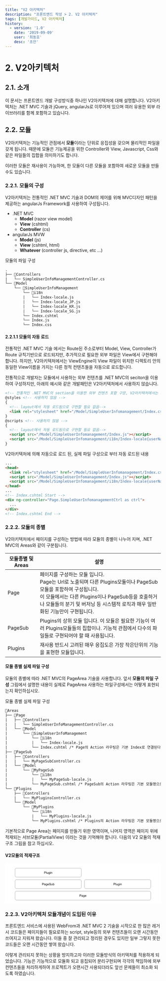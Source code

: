 ```yaml
---
title: "V2 아키텍처"
description: "프론트엔드 작성 > 2. V2 아키텍처"
tags: [개발가이드, V2 아키텍처]
history:
  - version: '1.0'
    date: '2019-09-09'
    user: '최동호'
    desc: '초안'
---
```

# 2. V2아키텍처

## 2.1. 소개
이 문서는 프론트엔드 개발 구성방식중 하나인 V2아키텍처에 대해 설명합니다.
V2아키텍처는 .NET MVC 기술과 jQuery, angularJs로 이루어져 있으며 여러 유용한 외부 라이브러리를 함께 포함하고 있습니다.

## 2.2. 모듈
V2아키텍처는 기능적인 관점에서 **모듈**이라는 단위로 응집성을 갖으며 물리적인 파일을 갖게 됩니다.
때문에 모듈은 기능제공을 위한 Controller와 View, Javascript, Css와 같은 파일들의 집합을 의미하기도 합니다.

이러한 모듈은 재사용이 가능하며, 한 모듈이 다른 모듈을 포함하여 새로운 모듈을 만들수도 있습니다.

### 2.2.1. 모듈의 구성
V2아키텍처는 전통적인 .NET MVC 기술과 DOM의 제어를 위해 MVC디자인 패턴을 제공하는 angularJs Framework를 사용하여 구성됩니다.
- .NET MVC
  - **Model** (razor view model)
  - **View** (cshtml)
  - **Controller** (cs)
- angularJs MVW
  - **Model** (js)
  - **View** (cshtml, html)
  - **Whatever** (controller js, directive, etc ...)

모듈의 파일 구성
```diff
.
├── 📁Controllers
|   └── SimpleUserInfoManagementController.cs
└── 📁Model
    └── 📁SimpleUserInfoManagement
        └── 📁i18n
        |   └── Index-locale.js
        |   └── Index-locale_JP.js
        |   └── Index-locale_KR.js
        |   └── Index-locale_SG.js
        └── Index.cshtml
        └── Index.js
        └── Index.css
```

#### 2.2.1.1 모듈의 자동 로드
전통적인 .NET MVC 기술 에서는 Route된 주소로부터 Model, View, Controller가 Route 규칙기반으로 로드되지만, 추가적으로 필요한 외부 파일은 View에서 구현해야 합니다.
하지만, V2아키텍처에서는 ViewEngine이 View 파일이 위치한 디렉토리 안의 동일한 View이름을 가지는 다른 정적 컨텐츠들을 자동으로 로드합니다.

전통적으로 개발자는 모듈에서 사용하는 외부 컨텐츠를 .NET MVC의 seciton을 이용하여 구성하지만, 아래의 예시와 같은 개발패턴은 V2아키텍처에서 사용하지 않습니다.
```html
<!-- 전통적인 .NET MVC의 section을 이용한 외부 컨텐츠 포함 구문, V2아키텍처에서는 사용되지 않습니다. -->
@styles <!-- 사용하지 않음 -->
{
  <!-- layout에서 자동 로드됨으로 구현할 필요 없음-->
  <link rel="stylesheet" href="/Model/SimpleUserInfomanagement/Index.css">
}
@scripts <!-- 사용하지 않음 -->
{
  <!-- layout에서 자동 로드됨으로 구현할 필요 없음-->
  <script src="/Model/SimpleUserInfomanagement/Index.js"></script>
  <script src="/Model/SimpleUserInfomanagement/i18n/Index-locale{userNation}.js"></script>
}
```

V2아키텍처에 의해 자동으로 로드 된, 실제 파일 구성으로 부터 자동 로드된 내용
```html
...
<head>
  <link rel="stylesheet" href="/Model/SimpleUserInfomanagement/Index.css">
  <script src="/Model/SimpleUserInfomanagement/Index.js"></script>
  <script src="/Model/SimpleUserInfomanagement/i18n/Index-locale{userNation}.js"></script>
</head>
...
<!-- Index.cshtml Start -->
<div ng-controller="Page.SimpleUserInfomanagementCtrl as ctrl">
  ...
</div>
<!-- Index.cshtml End -->
```


### 2.2.2. 모듈의 종별
V2아키텍처에서 페이지를 구성하는 방법에 따라 모듈의 종별이 나누어 지며, .NET MVC의 Areas와 같이 구분됩니다.

| 모듈종별 및 Areas | 설명 |
| --- | --- |
| Page | 페이지를 구성하는 모듈 입니다.<br>Page는 Url로 노출되며 다른 Plugins모듈이나 PageSub모듈을 포함하여 구성됩니다.<br>이 모듈에서는 다른 Plugins이나 PageSub등을 호출하거나 모듈들의 분기 및 버저닝 등 시스템적 로직과 매우 일반화된 기능만이 구현됩니다. |
| PageSub | Plugins의 상위 모듈 입니다. 이 모듈은 필요한 기능이 여러 Plugins모듈들의 집합이나. 기능적 관점에서 다수의 파일들로 구현되어야 할 때 사용됩니다.  |
| Plugins | 재사용 반드시 고려된 매우 응집도은 가장 작은단위의 기능을 표현한 모듈입니다. |

#### 모둘 종별 실제 파일 구성
모듈의 종별에 따라 .NET MVC의 PageArea 기술을 사용합니다.
앞서 **모듈의 파일 구성** 그림에서 설명한 내용이 실제로 PageArea 사용하는 파일구성에서는 어떻게 표현되는지 확인하십시오.

모듈 종별 실제 파일 구성
```diff
📁Areas
├── 📁Page
|   ├── 📁Controllers
|   |   └── SimpleUserInfoManagementController.cs
|   └── 📁Model
|       └── 📁SimpleUserInfoManagement
|           └── 📁i18n
|           |   └── Index-locale.js
|           └── Index.cshtml /* Page의 Action 라우팅은 기본 Index로 연결된다. */
├── 📁PageSub
|   ├── 📁Controllers
|   |   └── MyPageSubController.cs
|   └── 📁Model
|       └── 📁MyPageSub
|           └── 📁i18n
|           |   └── MyPageSub-locale.js
|           └── MyPageSub.cshtml /* PageSub의 Action 라우팅은 기본 모듈명으로 연결된다. */
└── 📁Plugins
    ├── 📁Controllers
    |   └── MyPluginsController.cs
    └── 📁Model
        └── 📁MyPlugins
            └── 📁i18n
            |   └── MyPlugins-locale.js
            └── MyPlugins.cshtml /* Plugins의 Action 라우팅은 기본 모듈명으로 연결된다. */
```
기본적으로 Page Area는 페이지를 만들기 위한 영역이며, 나머지 영역은 페이지 위에 적재되는 서브모듈(PartialView) 이라는 것을 기억해야 합니다.
다음의 V2 모듈의 적재구조 그림을 참고 하십시오.

#### V2모듈의 적재구조
<div style="max-width:1000px">
<svg alt="V2모듈의적재구조" xmlns:xlink="http://www.w3.org/1999/xlink" xmlns="http://www.w3.org/2000/svg" version="1.1" viewBox="0.0 0.0 960.0 240.0" fill="none" stroke="none" stroke-linecap="square" stroke-miterlimit="10"><clipPath id="g63a57a1fbc_2_0.0"><path d="m0 0l960.0 0l0 540.0l-960.0 0l0 -540.0z" clip-rule="nonzero"/></clipPath><g clip-path="url(#g63a57a1fbc_2_0.0)"><path fill="#ffffff" d="m0 0l960.0 0l0 540.0l-960.0 0z" fill-rule="evenodd"/><path fill="#000000" fill-opacity="0.0" d="m60.929134 175.74297l0 0c0 -5.0851746 4.122349 -9.207535 9.207531 -9.207535l818.52985 0c2.4419556 0 4.7839355 0.9700775 6.510681 2.6968231c1.7267456 1.7267456 2.6968384 4.0687256 2.6968384 6.5107117l0 36.829025c0 5.08519 -4.1223755 9.207535 -9.20752 9.207535l-818.52985 0c-5.085182 0 -9.207531 -4.122345 -9.207531 -9.207535z" fill-rule="evenodd"/><path stroke="#595959" stroke-width="1.0" stroke-linejoin="round" stroke-linecap="butt" d="m60.929134 175.74297l0 0c0 -5.0851746 4.122349 -9.207535 9.207531 -9.207535l818.52985 0c2.4419556 0 4.7839355 0.9700775 6.510681 2.6968231c1.7267456 1.7267456 2.6968384 4.0687256 2.6968384 6.5107117l0 36.829025c0 5.08519 -4.1223755 9.207535 -9.20752 9.207535l-818.52985 0c-5.085182 0 -9.207531 -4.122345 -9.207531 -9.207535z" fill-rule="evenodd"/><path fill="#000000" d="m459.05368 201.07748l0 -13.359375l5.046875 0q1.328125 0 2.03125 0.125q0.96875 0.171875 1.640625 0.640625q0.671875 0.453125 1.078125 1.28125q0.40625 0.828125 0.40625 1.828125q0 1.703125 -1.09375 2.890625q-1.078125 1.171875 -3.921875 1.171875l-3.421875 0l0 5.421875l-1.765625 0zm1.765625 -7.0l3.453125 0q1.71875 0 2.4375 -0.640625q0.71875 -0.640625 0.71875 -1.796875q0 -0.84375 -0.421875 -1.4375q-0.421875 -0.59375 -1.125 -0.78125q-0.4375 -0.125 -1.640625 -0.125l-3.421875 0l0 4.78125zm16.787323 5.8125q-0.921875 0.765625 -1.765625 1.09375q-0.828125 0.3125 -1.796875 0.3125q-1.59375 0 -2.453125 -0.78125q-0.859375 -0.78125 -0.859375 -1.984375q0 -0.71875 0.328125 -1.296875q0.328125 -0.59375 0.84375 -0.9375q0.53125 -0.359375 1.1875 -0.546875q0.46875 -0.125 1.453125 -0.25q1.984375 -0.234375 2.921875 -0.5625q0.015625 -0.34375 0.015625 -0.421875q0 -1.0 -0.46875 -1.421875q-0.625 -0.546875 -1.875 -0.546875q-1.15625 0 -1.703125 0.40625q-0.546875 0.40625 -0.8125 1.421875l-1.609375 -0.21875q0.21875 -1.015625 0.71875 -1.640625q0.5 -0.640625 1.453125 -0.984375q0.953125 -0.34375 2.1875 -0.34375q1.25 0 2.015625 0.296875q0.78125 0.28125 1.140625 0.734375q0.375 0.4375 0.515625 1.109375q0.078125 0.421875 0.078125 1.515625l0 2.1875q0 2.28125 0.109375 2.890625q0.109375 0.59375 0.40625 1.15625l-1.703125 0q-0.265625 -0.515625 -0.328125 -1.1875zm-0.140625 -3.671875q-0.890625 0.375 -2.671875 0.625q-1.015625 0.140625 -1.4375 0.328125q-0.421875 0.1875 -0.65625 0.53125q-0.21875 0.34375 -0.21875 0.78125q0 0.65625 0.5 1.09375q0.5 0.4375 1.453125 0.4375q0.9375 0 1.671875 -0.40625q0.75 -0.421875 1.09375 -1.140625q0.265625 -0.5625 0.265625 -1.640625l0 -0.609375zm3.8913574 5.65625l1.59375 0.234375q0.109375 0.75 0.5625 1.078125q0.609375 0.453125 1.671875 0.453125q1.140625 0 1.75 -0.453125q0.625 -0.453125 0.84375 -1.265625q0.125 -0.5 0.109375 -2.109375q-1.0625 1.265625 -2.671875 1.265625q-2.0 0 -3.09375 -1.4375q-1.09375 -1.4375 -1.09375 -3.453125q0 -1.390625 0.5 -2.5625q0.515625 -1.171875 1.453125 -1.796875q0.953125 -0.640625 2.25 -0.640625q1.703125 0 2.8125 1.375l0 -1.15625l1.515625 0l0 8.359375q0 2.265625 -0.46875 3.203125q-0.453125 0.9375 -1.453125 1.484375q-0.984375 0.546875 -2.453125 0.546875q-1.71875 0 -2.796875 -0.78125q-1.0625 -0.765625 -1.03125 -2.34375zm1.359375 -5.8125q0 1.90625 0.75 2.78125q0.765625 0.875 1.90625 0.875q1.125 0 1.890625 -0.859375q0.765625 -0.875 0.765625 -2.734375q0 -1.78125 -0.796875 -2.671875q-0.78125 -0.90625 -1.890625 -0.90625q-1.09375 0 -1.859375 0.890625q-0.765625 0.875 -0.765625 2.625zm15.953827 1.90625l1.6875 0.203125q-0.40625 1.484375 -1.484375 2.3125q-1.078125 0.8125 -2.765625 0.8125q-2.125 0 -3.375 -1.296875q-1.234375 -1.3125 -1.234375 -3.671875q0 -2.453125 1.25 -3.796875q1.265625 -1.34375 3.265625 -1.34375q1.9375 0 3.15625 1.328125q1.234375 1.3125 1.234375 3.703125q0 0.15625 0 0.4375l-7.21875 0q0.09375 1.59375 0.90625 2.453125q0.8125 0.84375 2.015625 0.84375q0.90625 0 1.546875 -0.46875q0.640625 -0.484375 1.015625 -1.515625zm-5.390625 -2.65625l5.40625 0q-0.109375 -1.21875 -0.625 -1.828125q-0.78125 -0.953125 -2.03125 -0.953125q-1.125 0 -1.90625 0.765625q-0.765625 0.75 -0.84375 2.015625z" fill-rule="nonzero"/><path fill="#000000" fill-opacity="0.0" d="m60.929134 104.87682l0 0c0 -5.085182 4.122349 -9.207535 9.207531 -9.207535l390.49832 0c2.441986 0 4.783966 0.9700775 6.5107117 2.6968231c1.7267456 1.7267532 2.6968384 4.0687256 2.6968384 6.5107117l0 36.829033c0 5.0851746 -4.1223755 9.207535 -9.20755 9.207535l-390.49832 0l0 0c-5.085182 0 -9.207531 -4.12236 -9.207531 -9.207535z" fill-rule="evenodd"/><path stroke="#595959" stroke-width="1.0" stroke-linejoin="round" stroke-linecap="butt" d="m60.929134 104.87682l0 0c0 -5.085182 4.122349 -9.207535 9.207531 -9.207535l390.49832 0c2.441986 0 4.783966 0.9700775 6.5107117 2.6968231c1.7267456 1.7267532 2.6968384 4.0687256 2.6968384 6.5107117l0 36.829033c0 5.0851746 -4.1223755 9.207535 -9.20755 9.207535l-390.49832 0l0 0c-5.085182 0 -9.207531 -4.12236 -9.207531 -9.207535z" fill-rule="evenodd"/><path fill="#000000" d="m228.44048 130.21133l0 -13.359375l5.046875 0q1.328125 0 2.03125 0.125q0.96875 0.171875 1.640625 0.640625q0.671875 0.453125 1.078125 1.28125q0.40625 0.828125 0.40625 1.828125q0 1.703125 -1.09375 2.890625q-1.078125 1.171875 -3.921875 1.171875l-3.421875 0l0 5.421875l-1.765625 0zm1.765625 -7.0l3.453125 0q1.71875 0 2.4375 -0.640625q0.71875 -0.640625 0.71875 -1.796875q0 -0.84375 -0.421875 -1.4375q-0.421875 -0.59375 -1.125 -0.78125q-0.4375 -0.125 -1.640625 -0.125l-3.421875 0l0 4.78125zm16.787323 5.8125q-0.921875 0.765625 -1.765625 1.09375q-0.828125 0.3125 -1.796875 0.3125q-1.59375 0 -2.453125 -0.78125q-0.859375 -0.78125 -0.859375 -1.984375q0 -0.71875 0.328125 -1.296875q0.328125 -0.59375 0.84375 -0.9375q0.53125 -0.359375 1.1875 -0.546875q0.46875 -0.125 1.453125 -0.25q1.984375 -0.234375 2.921875 -0.5625q0.015625 -0.34375 0.015625 -0.421875q0 -1.0 -0.46875 -1.421875q-0.625 -0.546875 -1.875 -0.546875q-1.15625 0 -1.703125 0.40625q-0.546875 0.40625 -0.8125 1.421875l-1.609375 -0.21875q0.21875 -1.015625 0.71875 -1.640625q0.5 -0.640625 1.453125 -0.984375q0.953125 -0.34375 2.1875 -0.34375q1.25 0 2.015625 0.296875q0.78125 0.28125 1.140625 0.734375q0.375 0.4375 0.515625 1.109375q0.078125 0.421875 0.078125 1.515625l0 2.1875q0 2.28125 0.109375 2.890625q0.109375 0.59375 0.40625 1.15625l-1.703125 0q-0.265625 -0.515625 -0.328125 -1.1875zm-0.140625 -3.671875q-0.890625 0.375 -2.671875 0.625q-1.015625 0.140625 -1.4375 0.328125q-0.421875 0.1875 -0.65625 0.53125q-0.21875 0.34375 -0.21875 0.78125q0 0.65625 0.5 1.09375q0.5 0.4375 1.453125 0.4375q0.9375 0 1.671875 -0.40625q0.75 -0.421875 1.09375 -1.140625q0.265625 -0.5625 0.265625 -1.640625l0 -0.609375zm3.8913422 5.65625l1.59375 0.234375q0.109375 0.75 0.5625 1.078125q0.609375 0.453125 1.671875 0.453125q1.140625 0 1.75 -0.453125q0.625 -0.453125 0.84375 -1.265625q0.125 -0.5 0.109375 -2.109375q-1.0625 1.265625 -2.671875 1.265625q-2.0 0 -3.09375 -1.4375q-1.09375 -1.4375 -1.09375 -3.453125q0 -1.390625 0.5 -2.5625q0.515625 -1.171875 1.453125 -1.796875q0.953125 -0.640625 2.25 -0.640625q1.703125 0 2.8125 1.375l0 -1.15625l1.515625 0l0 8.359375q0 2.265625 -0.46875 3.203125q-0.453125 0.9375 -1.453125 1.484375q-0.984375 0.546875 -2.453125 0.546875q-1.71875 0 -2.796875 -0.78125q-1.0625 -0.765625 -1.03125 -2.34375zm1.359375 -5.8125q0 1.90625 0.75 2.78125q0.765625 0.875 1.90625 0.875q1.125 0 1.890625 -0.859375q0.765625 -0.875 0.765625 -2.734375q0 -1.78125 -0.796875 -2.671875q-0.78125 -0.90625 -1.890625 -0.90625q-1.09375 0 -1.859375 0.890625q-0.765625 0.875 -0.765625 2.625zm15.953827 1.90625l1.6875 0.203125q-0.40625 1.484375 -1.484375 2.3125q-1.078125 0.8125 -2.765625 0.8125q-2.125 0 -3.375 -1.296875q-1.234375 -1.3125 -1.234375 -3.671875q0 -2.453125 1.25 -3.796875q1.265625 -1.34375 3.265625 -1.34375q1.9375 0 3.15625 1.328125q1.234375 1.3125 1.234375 3.703125q0 0.15625 0 0.4375l-7.21875 0q0.09375 1.59375 0.90625 2.453125q0.8125 0.84375 2.015625 0.84375q0.90625 0 1.546875 -0.46875q0.640625 -0.484375 1.015625 -1.515625zm-5.390625 -2.65625l5.40625 0q-0.109375 -1.21875 -0.625 -1.828125q-0.78125 -0.953125 -2.03125 -0.953125q-1.125 0 -1.90625 0.765625q-0.765625 0.75 -0.84375 2.015625zm8.750732 1.46875l1.65625 -0.140625q0.125 1.0 0.546875 1.640625q0.4375 0.640625 1.34375 1.046875q0.921875 0.390625 2.0625 0.390625q1.0 0 1.78125 -0.296875q0.78125 -0.296875 1.15625 -0.8125q0.375 -0.53125 0.375 -1.15625q0 -0.625 -0.375 -1.09375q-0.359375 -0.46875 -1.1875 -0.796875q-0.546875 -0.203125 -2.390625 -0.640625q-1.828125 -0.453125 -2.5625 -0.84375q-0.96875 -0.5 -1.4375 -1.234375q-0.46875 -0.75 -0.46875 -1.671875q0 -1.0 0.578125 -1.875q0.578125 -0.890625 1.671875 -1.34375q1.109375 -0.453125 2.453125 -0.453125q1.484375 0 2.609375 0.484375q1.140625 0.46875 1.75 1.40625q0.609375 0.921875 0.65625 2.09375l-1.6875 0.125q-0.140625 -1.265625 -0.9375 -1.90625q-0.78125 -0.65625 -2.3125 -0.65625q-1.609375 0 -2.34375 0.59375q-0.734375 0.59375 -0.734375 1.421875q0 0.71875 0.53125 1.171875q0.5 0.46875 2.65625 0.96875q2.15625 0.484375 2.953125 0.84375q1.171875 0.53125 1.71875 1.359375q0.5625 0.828125 0.5625 1.90625q0 1.0625 -0.609375 2.015625q-0.609375 0.9375 -1.75 1.46875q-1.140625 0.515625 -2.578125 0.515625q-1.8125 0 -3.046875 -0.53125q-1.21875 -0.53125 -1.921875 -1.59375q-0.6875 -1.0625 -0.71875 -2.40625zm19.162323 4.296875l0 -1.421875q-1.125 1.640625 -3.0625 1.640625q-0.859375 0 -1.609375 -0.328125q-0.734375 -0.328125 -1.09375 -0.828125q-0.359375 -0.5 -0.5 -1.21875q-0.109375 -0.46875 -0.109375 -1.53125l0 -5.984375l1.640625 0l0 5.359375q0 1.28125 0.109375 1.734375q0.15625 0.640625 0.65625 1.015625q0.5 0.375 1.234375 0.375q0.734375 0 1.375 -0.375q0.65625 -0.390625 0.921875 -1.03125q0.265625 -0.65625 0.265625 -1.890625l0 -5.1875l1.640625 0l0 9.671875l-1.46875 0zm5.547577 0l-1.515625 0l0 -13.359375l1.640625 0l0 4.765625q1.046875 -1.296875 2.65625 -1.296875q0.890625 0 1.6875 0.359375q0.796875 0.359375 1.3125 1.015625q0.515625 0.640625 0.796875 1.5625q0.296875 0.921875 0.296875 1.96875q0 2.484375 -1.234375 3.84375q-1.21875 1.359375 -2.953125 1.359375q-1.703125 0 -2.6875 -1.4375l0 1.21875zm-0.015625 -4.90625q0 1.734375 0.484375 2.515625q0.765625 1.265625 2.09375 1.265625q1.078125 0 1.859375 -0.9375q0.78125 -0.9375 0.78125 -2.78125q0 -1.890625 -0.75 -2.796875q-0.75 -0.90625 -1.828125 -0.90625q-1.0625 0 -1.859375 0.9375q-0.78125 0.9375 -0.78125 2.703125z" fill-rule="nonzero"/><path fill="#000000" fill-opacity="0.0" d="m488.96063 104.87682l0 0c0 -5.085182 4.122345 -9.207535 9.20752 -9.207535l390.49835 0c2.4419556 0 4.7839355 0.9700775 6.510681 2.6968231c1.7267456 1.7267532 2.6968384 4.0687256 2.6968384 6.5107117l0 36.829033c0 5.0851746 -4.1223755 9.207535 -9.20752 9.207535l-390.49835 0l0 0c-5.0851746 0 -9.20752 -4.12236 -9.20752 -9.207535z" fill-rule="evenodd"/><path stroke="#595959" stroke-width="1.0" stroke-linejoin="round" stroke-linecap="butt" d="m488.96063 104.87682l0 0c0 -5.085182 4.122345 -9.207535 9.20752 -9.207535l390.49835 0c2.4419556 0 4.7839355 0.9700775 6.510681 2.6968231c1.7267456 1.7267532 2.6968384 4.0687256 2.6968384 6.5107117l0 36.829033c0 5.0851746 -4.1223755 9.207535 -9.20752 9.207535l-390.49835 0l0 0c-5.0851746 0 -9.20752 -4.12236 -9.20752 -9.207535z" fill-rule="evenodd"/><path fill="#000000" d="m668.9246 130.21133l0 -13.359375l5.046875 0q1.328125 0 2.03125 0.125q0.96875 0.171875 1.640625 0.640625q0.671875 0.453125 1.078125 1.28125q0.40625 0.828125 0.40625 1.828125q0 1.703125 -1.09375 2.890625q-1.078125 1.171875 -3.921875 1.171875l-3.421875 0l0 5.421875l-1.765625 0zm1.765625 -7.0l3.453125 0q1.71875 0 2.4375 -0.640625q0.71875 -0.640625 0.71875 -1.796875q0 -0.84375 -0.421875 -1.4375q-0.421875 -0.59375 -1.125 -0.78125q-0.4375 -0.125 -1.640625 -0.125l-3.421875 0l0 4.78125zm10.4279785 7.0l0 -13.359375l1.640625 0l0 13.359375l-1.640625 0zm10.519775 0l0 -1.421875q-1.125 1.640625 -3.0625 1.640625q-0.859375 0 -1.609375 -0.328125q-0.734375 -0.328125 -1.09375 -0.828125q-0.359375 -0.5 -0.5 -1.21875q-0.109375 -0.46875 -0.109375 -1.53125l0 -5.984375l1.640625 0l0 5.359375q0 1.28125 0.109375 1.734375q0.15625 0.640625 0.65625 1.015625q0.5 0.375 1.234375 0.375q0.734375 0 1.375 -0.375q0.65625 -0.390625 0.921875 -1.03125q0.265625 -0.65625 0.265625 -1.890625l0 -5.1875l1.640625 0l0 9.671875l-1.46875 0zm3.7351074 0.796875l1.59375 0.234375q0.109375 0.75 0.5625 1.078125q0.609375 0.453125 1.671875 0.453125q1.140625 0 1.75 -0.453125q0.625 -0.453125 0.84375 -1.265625q0.125 -0.5 0.109375 -2.109375q-1.0625 1.265625 -2.671875 1.265625q-2.0 0 -3.09375 -1.4375q-1.09375 -1.4375 -1.09375 -3.453125q0 -1.390625 0.5 -2.5625q0.515625 -1.171875 1.453125 -1.796875q0.953125 -0.640625 2.25 -0.640625q1.703125 0 2.8125 1.375l0 -1.15625l1.515625 0l0 8.359375q0 2.265625 -0.46875 3.203125q-0.453125 0.9375 -1.453125 1.484375q-0.984375 0.546875 -2.453125 0.546875q-1.71875 0 -2.796875 -0.78125q-1.0625 -0.765625 -1.03125 -2.34375zm1.359375 -5.8125q0 1.90625 0.75 2.78125q0.765625 0.875 1.90625 0.875q1.125 0 1.890625 -0.859375q0.765625 -0.875 0.765625 -2.734375q0 -1.78125 -0.796875 -2.671875q-0.78125 -0.90625 -1.890625 -0.90625q-1.09375 0 -1.859375 0.890625q-0.765625 0.875 -0.765625 2.625zm9.328857 -6.453125l0 -1.890625l1.640625 0l0 1.890625l-1.640625 0zm0 11.46875l0 -9.671875l1.640625 0l0 9.671875l-1.640625 0zm4.1448364 0l0 -9.671875l1.46875 0l0 1.375q1.0625 -1.59375 3.078125 -1.59375q0.875 0 1.609375 0.3125q0.734375 0.3125 1.09375 0.828125q0.375 0.5 0.515625 1.203125q0.09375 0.453125 0.09375 1.59375l0 5.953125l-1.640625 0l0 -5.890625q0 -1.0 -0.203125 -1.484375q-0.1875 -0.5 -0.671875 -0.796875q-0.484375 -0.296875 -1.140625 -0.296875q-1.046875 0 -1.8125 0.671875q-0.75 0.65625 -0.75 2.515625l0 5.28125l-1.640625 0z" fill-rule="nonzero"/><path fill="#000000" fill-opacity="0.0" d="m60.929134 34.01068l0 0c0 -5.0851784 4.122349 -9.207531 9.207531 -9.207531l390.49832 0c2.441986 0 4.783966 0.9700756 6.5107117 2.6968231c1.7267456 1.7267475 2.6968384 4.06872 2.6968384 6.510708l0 36.829033c0 5.0851746 -4.1223755 9.207527 -9.20755 9.207527l-390.49832 0l0 0c-5.085182 0 -9.207531 -4.1223526 -9.207531 -9.207527z" fill-rule="evenodd"/><path stroke="#595959" stroke-width="1.0" stroke-linejoin="round" stroke-linecap="butt" d="m60.929134 34.01068l0 0c0 -5.0851784 4.122349 -9.207531 9.207531 -9.207531l390.49832 0c2.441986 0 4.783966 0.9700756 6.5107117 2.6968231c1.7267456 1.7267475 2.6968384 4.06872 2.6968384 6.510708l0 36.829033c0 5.0851746 -4.1223755 9.207527 -9.20755 9.207527l-390.49832 0l0 0c-5.085182 0 -9.207531 -4.1223526 -9.207531 -9.207527z" fill-rule="evenodd"/><path fill="#000000" d="m240.89314 59.345196l0 -13.359375l5.046875 0q1.328125 0 2.03125 0.125q0.96875 0.171875 1.640625 0.640625q0.671875 0.453125 1.078125 1.28125q0.40625 0.828125 0.40625 1.828125q0 1.703125 -1.09375 2.890625q-1.078125 1.171875 -3.921875 1.171875l-3.421875 0l0 5.421875l-1.765625 0zm1.765625 -7.0l3.453125 0q1.71875 0 2.4375 -0.640625q0.71875 -0.640625 0.71875 -1.796875q0 -0.84375 -0.421875 -1.4375q-0.421875 -0.59375 -1.125 -0.78125q-0.4375 -0.125 -1.640625 -0.125l-3.421875 0l0 4.78125zm10.427948 7.0l0 -13.359375l1.640625 0l0 13.359375l-1.640625 0zm10.519821 0l0 -1.421875q-1.125 1.640625 -3.0625 1.640625q-0.859375 0 -1.609375 -0.328125q-0.734375 -0.328125 -1.09375 -0.828125q-0.359375 -0.5 -0.5 -1.21875q-0.109375 -0.46875 -0.109375 -1.53125l0 -5.984375l1.640625 0l0 5.359375q0 1.28125 0.109375 1.734375q0.15625 0.640625 0.65625 1.015625q0.5 0.375 1.234375 0.375q0.734375 0 1.375 -0.375q0.65625 -0.390625 0.921875 -1.03125q0.265625 -0.65625 0.265625 -1.890625l0 -5.1875l1.640625 0l0 9.671875l-1.46875 0zm3.735077 0.796875l1.59375 0.234375q0.109375 0.75 0.5625 1.078125q0.609375 0.453125 1.671875 0.453125q1.140625 0 1.75 -0.453125q0.625 -0.453125 0.84375 -1.265625q0.125 -0.5 0.109375 -2.109375q-1.0625 1.265625 -2.671875 1.265625q-2.0 0 -3.09375 -1.4375q-1.09375 -1.4375 -1.09375 -3.453125q0 -1.390625 0.5 -2.5625q0.515625 -1.171875 1.453125 -1.796875q0.953125 -0.640625 2.25 -0.640625q1.703125 0 2.8125 1.375l0 -1.15625l1.515625 0l0 8.359375q0 2.265625 -0.46875 3.203125q-0.453125 0.9375 -1.453125 1.484375q-0.984375 0.546875 -2.453125 0.546875q-1.71875 0 -2.796875 -0.78125q-1.0625 -0.765625 -1.03125 -2.34375zm1.359375 -5.8125q0 1.90625 0.75 2.78125q0.765625 0.875 1.90625 0.875q1.125 0 1.890625 -0.859375q0.765625 -0.875 0.765625 -2.734375q0 -1.78125 -0.796875 -2.671875q-0.78125 -0.90625 -1.890625 -0.90625q-1.09375 0 -1.859375 0.890625q-0.765625 0.875 -0.765625 2.625zm9.328857 -6.453125l0 -1.890625l1.640625 0l0 1.890625l-1.640625 0zm0 11.46875l0 -9.671875l1.640625 0l0 9.671875l-1.640625 0zm4.144806 0l0 -9.671875l1.46875 0l0 1.375q1.0625 -1.59375 3.078125 -1.59375q0.875 0 1.609375 0.3125q0.734375 0.3125 1.09375 0.828125q0.375 0.5 0.515625 1.203125q0.09375 0.453125 0.09375 1.59375l0 5.953125l-1.640625 0l0 -5.890625q0 -1.0 -0.203125 -1.484375q-0.1875 -0.5 -0.671875 -0.796875q-0.484375 -0.296875 -1.140625 -0.296875q-1.046875 0 -1.8125 0.671875q-0.75 0.65625 -0.75 2.515625l0 5.28125l-1.640625 0z" fill-rule="nonzero"/></g></svg>
</div>

### 2.2.3. V2아키텍처 모듈개념이 도입된 이유
프론트엔드 서비스에 사용된 WebFrom과 .NET MVC 2 기술을 시작으로 한 많은 레거시 코드들은 페이지들이 필요로하는 script, style등의 외부 컨텐츠들이 오랜 시간동안 쓰여지고 지워져 왔습니다.
이들 중 잘 관리되고 정리된 경우도 있지만 일부 그렇지 못한 코드들은 오랜 시간동안 쌓여 왔습니다.

이렇게 관리되지 못하는 상황을 방지하고자 이러한 모듈방식의 아키텍처를 적용하게 되었습니다.
기능은 기능적으로 모듈화 되고 응집되어 분리구현되며 각각의 책임하에 외부 컨텐츠들을 처리하게하여 프로젝트가 오랜시간 사용되더라도 앞선 문제들이 최소화 되도록 하였습니다.